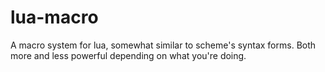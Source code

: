 # lua-macro
A macro system for lua, somewhat similar to scheme's syntax forms. Both more and less powerful depending on what you're doing.
